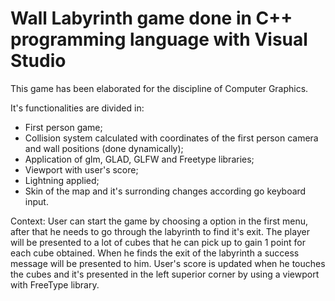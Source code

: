 # Wall Labyrinth game done in C++ programming language with Visual Studio
This game has been elaborated for the discipline of Computer Graphics.

It's functionalities are divided in:

- First person game;
- Collision system calculated with coordinates of the first person camera and wall positions (done dynamically);
- Application of glm, GLAD, GLFW and Freetype libraries;
- Viewport with user's score;
- Lightning applied;
- Skin of the map and it's surronding changes according go keyboard input.

Context: User can start the game by choosing a option in the first menu, after that he needs to go through the labyrinth to find it's exit. The player will be presented to a lot of cubes that he can pick up to gain 1 point for each cube obtained. When he finds the exit of the labyrinth a success message will be presented to him. User's score is updated when he touches the cubes and it's presented in the left superior corner by using a viewport with FreeType library.
